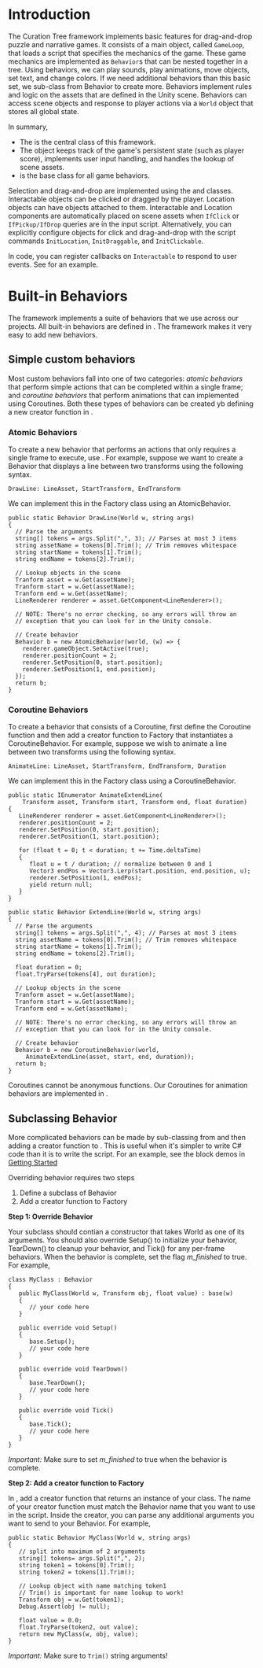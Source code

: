 # Introduction

The Curation Tree framework implements basic features for drag-and-drop puzzle and 
narrative games. It consists of a main object, called `GameLoop`, that loads a script 
that specifies the mechanics of the game. These game mechanics are implemented as 
`Behavior`s that can be nested together in a tree. Using behaviors, we can play 
sounds, play animations, move objects, set text, and change colors. If we need 
additional behaviors than this basic set, we sub-class from 
Behavior to create more. Behaviors implement rules and logic on the assets that are 
defined in the Unity scene. Behaviors can access scene objects and response to player 
actions via a `World` object that stores all global state. 

In summary,

* The <xref href="CTree.GameLoop?alt=GameLoop"/> is the central class of this framework. 
* The <xref href="CTree.World?alt=World"/> object 
keeps track of the game's persistent state (such as player score), implements
user input handling, and handles the lookup of scene assets.
* <xref href="CTree.Behavior?alt=Behavior"/> is the base class for all game behaviors.

Selection and drag-and-drop are implemented using the <xref
href="CTree.Interactable?alt=Interactable"/> and <xref
href="CTree.Location?alt=Location"/> classes. Interactable objects can be clicked 
or dragged by the player. Location objects can have objects attached to them. 
Interactable and Location components are
automatically placed on scene assets when `IfClick` or `IfPickup/IfDrop`
queries are in the input script. Alternatively, you can explicitly configure objects 
for click and drag-and-drop with the script commands `InitLocation`, `InitDraggable`, and 
`InitClickable`.


In code, you can register callbacks on `Interactable` to respond to user events. See 
<xref href="CTree.HighlightBehavior?alt=HighlightBehavior"/> for an example. 

# Built-in Behaviors

The framework implements a suite of behaviors that we use across our projects. 
All built-in behaviors are defined in <xref href="CTree.Factory?alt=Factory"/>.
The framework makes it very easy to add new behaviors. 

## Simple custom behaviors

Most custom behaviors fall into one of two categories: _atomic behaviors_ that perform 
simple actions that can be completed within a single frame; and _coroutine behaviors_ that 
perform animations that can implemented using Coroutines. Both these types of 
behaviors can be created yb defining a new creator function in 
<xref href="CTree.Factory?alt=Factory"/>.  


### Atomic Behaviors

To create a new behavior that performs an actions that only requires a single
frame to execute, use <xref href="CTree.AtomicBehavior?alt=AtomicBehavior"/>. 
For example, suppose we want to create a Behavior that displays a line between 
two transforms using the following syntax. 

```
DrawLine: LineAsset, StartTransform, EndTransform
```

We can implement this in the Factory class using an AtomicBehavior.

```
public static Behavior DrawLine(World w, string args)
{
  // Parse the arguments
  string[] tokens = args.Split(",", 3); // Parses at most 3 items
  string assetName = tokens[0].Trim(); // Trim removes whitespace
  string startName = tokens[1].Trim();
  string endName = tokens[2].Trim();
  
  // Lookup objects in the scene
  Tranform asset = w.Get(assetName);
  Tranform start = w.Get(assetName);
  Tranform end = w.Get(assetName);
  LineRenderer renderer = asset.GetComponent<LineRenderer>();

  // NOTE: There's no error checking, so any errors will throw an
  // exception that you can look for in the Unity console.
  
  // Create behavior
  Behavior b = new AtomicBehavior(world, (w) => {
    renderer.gameObject.SetActive(true);
    renderer.positionCount = 2;
    renderer.SetPosition(0, start.position);
    renderer.SetPosition(1, end.position);
  });
  return b;
}
```


### Coroutine Behaviors

To create a behavior that consists of a Coroutine, first define the Coroutine function and
then add a creator function to Factory that instantiates a CoroutineBehavior.  For example, 
suppose we wish to animate a line between two transforms using the following syntax.

```
AnimateLine: LineAsset, StartTransform, EndTransform, Duration
```

We can implement this in the Factory class using a CoroutineBehavior.

```
public static IEnumerator AnimateExtendLine(
    Transform asset, Transform start, Transform end, float duration)
{
   LineRenderer renderer = asset.GetComponent<LineRenderer>();
   renderer.positionCount = 2;
   renderer.SetPosition(0, start.position);
   renderer.SetPosition(1, start.position);
   
   for (float t = 0; t < duration; t += Time.deltaTime)
   {
      float u = t / duration; // normalize between 0 and 1
      Vector3 endPos = Vector3.Lerp(start.position, end.position, u);
      renderer.SetPosition(1, endPos);
      yield return null;
   }
}

public static Behavior ExtendLine(World w, string args)
{
  // Parse the arguments
  string[] tokens = args.Split(",", 4); // Parses at most 3 items
  string assetName = tokens[0].Trim(); // Trim removes whitespace
  string startName = tokens[1].Trim();
  string endName = tokens[2].Trim();

  float duration = 0;
  float.TryParse(tokens[4], out duration);
  
  // Lookup objects in the scene
  Tranform asset = w.Get(assetName);
  Tranform start = w.Get(assetName);
  Tranform end = w.Get(assetName);

  // NOTE: There's no error checking, so any errors will throw an
  // exception that you can look for in the Unity console.
  
  // Create behavior
  Behavior b = new CoroutineBehavior(world, 
     AnimateExtendLine(asset, start, end, duration));
  return b;
}
```  

Coroutines cannot be anonymous functions. Our Coroutines for animation behaviors are implemented in <see cref="CTree.ProceduralAnimator?alt=ProceduralAnimator"/>.


## Subclassing Behavior

More complicated behaviors can be made by sub-classing from 
<xref href="CTree.Behavior?alt=Behavior"/> and then adding a creator function to 
<xref href="CTree.Factory?alt=Factory"/>. This is useful when it's simpler 
to write C# code than it is to write the script. For an example, 
see the block demos in [Getting Started](getting-started.md)

Overriding behavior requires two steps

1. Define a subclass of Behavior
2. Add a creator function to Factory


**Step 1: Override Behavior**

Your subclass should contian a constructor that takes 
World as one of its arguments. You should also override 
Setup() to initialize your behavior, TearDown() to cleanup 
your behavior, and Tick() for any per-frame behaviors. 
When the behavior is complete, set the flag *m_finished* to 
true. For example,

```
class MyClass : Behavior
{
   public MyClass(World w, Transform obj, float value) : base(w)
   {
      // your code here
   }

   public override void Setup()
   {
      base.Setup();
      // your code here
   }

   public override void TearDown()
   {
      base.TearDown();
      // your code here
   }

   public override void Tick()
   {
      base.Tick();
      // your code here
   }
}
```

*Important:* Make sure to set *m_finished* to true when the behavior 
is complete.

**Step 2: Add a creator function to Factory**

In <xref href="CTree.Factory?alt=Factory"/>, add a creator 
function that returns an instance of your class. The name 
of your creator function must match the Behavior name that you 
want to use in the script. Inside the creator, you can parse 
any additional arguments you want to send to your Behavior.
For example,

```
public static Behavior MyClass(World w, string args)
{
   // split into maximum of 2 arguments
   string[] tokens= args.Split(",", 2); 
   string token1 = tokens[0].Trim(); 
   string token2 = tokens[1].Trim();

   // Lookup object with name matching token1
   // Trim() is important for name lookup to work!
   Transform obj = w.Get(token1);
   Debug.Assert(obj != null);

   float value = 0.0;
   float.TryParse(token2, out value);
   return new MyClass(w, obj, value);
}
```


*Important:* Make sure to `Trim()` string arguments!
